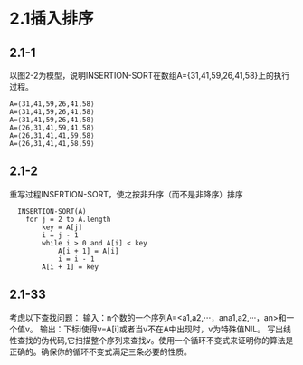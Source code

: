 # 2.1插入排序

## 2.1-1
以图2-2为模型，说明INSERTION-SORT在数组A={31,41,59,26,41,58}上的执行过程。
  
    A=⟨31,41,59,26,41,58⟩
    A=⟨31,41,59,26,41,58⟩
    A=⟨31,41,59,26,41,58⟩
    A=⟨26,31,41,59,41,58⟩
    A=⟨26,31,41,41,59,58⟩
    A=⟨26,31,41,41,58,59⟩	
    
## 2.1-2
重写过程INSERTION-SORT，使之按非升序（而不是非降序）排序

```
  INSERTION-SORT(A)
    for j = 2 to A.length
        key = A[j]
        i = j - 1
        while i > 0 and A[i] < key
            A[i + 1] = A[i]
            i = i - 1
        A[i + 1] = key
 ```

## 2.1-33
考虑以下查找问题：
  输入：n个数的一个序列A=<a1,a2,⋅⋅⋅，ana1,a2,···，an>和一个值v。
  输出：下标i使得v=A[i]或者当v不在A中出现时，v为特殊值NIL。
  写出线性查找的伪代码,它扫描整个序列来查找v。使用一个循环不变式来证明你的算法是正确的。确保你的循环不变式满足三条必要的性质。

 
 
